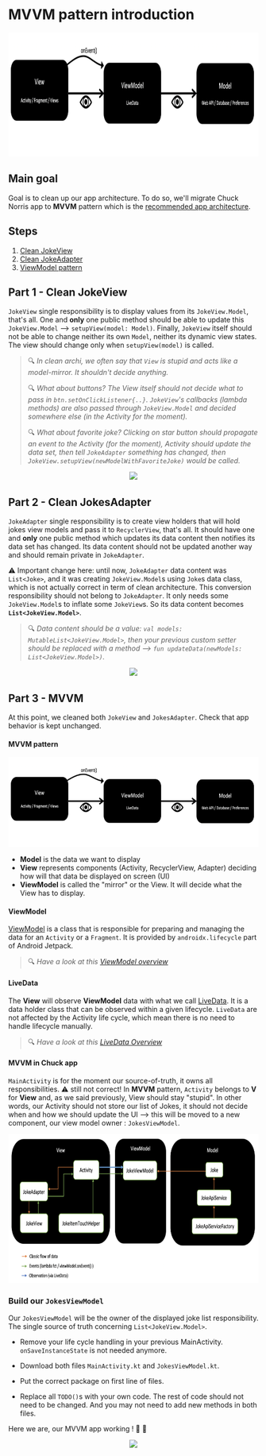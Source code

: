 
# MVVM pattern introduction

<p align="center"><img src="images/MVVM.png" height="250"><p/>

## Main goal
Goal is to clean up our app architecture. To do so, we'll migrate Chuck Norris app to **MVVM** pattern which is the [recommended app architecture].

## Steps
1. [Clean JokeView](#part1)
2. [Clean JokeAdapter](#part2)
2. [ViewModel pattern](#part3)

## Part 1 - Clean JokeView <a name="part1"/>
`JokeView` single responsibility is to display values from its `JokeView.Model`, that's all. One and **only** one public method should be able to update this `JokeView.Model` --> `setupView(model: Model)`. Finally, `JokeView` itself should not be able to change neither its own `Model`, neither its dynamic view states. The view should change only when `setupView(model)` is called.

> :mag: *In clean archi, we often say that `View` is stupid and acts like a model-mirror. It shouldn't decide anything.*
>
> :mag: *What about buttons? The View itself should not decide what to pass in `btn.setOnClickListener{..}`. `JokeView`'s callbacks (lambda methods) are also passed through `JokeView.Model` and decided somewhere else (in the Activity for the moment).*
>
> :mag: *What about favorite joke? Clicking on star button should propagate an event to the Activity (for the moment), Activity should update the data set, then tell `JokeAdapter` something has changed, then `JokeView.setupView(newModelWithFavoriteJoke)` would be called.*

<p align="center"><img src="https://i.stack.imgur.com/twIm6.png" height="100"><p/>

## Part 2 - Clean JokesAdapter <a name="part2"/>
`JokeAdapter` single responsibility is to create view holders that will hold jokes view models and pass it to `RecyclerView`, that's all. It should have one and **only** one public method which updates its data content then notifies its data set has changed. Its data content should not be updated another way and should remain private in `JokeAdapter`.

:warning: Important change here: until now, `JokeAdapter` data content was `List<Joke>`, and it was creating `JokeView.Model`s using `Joke`s data class, which is not actually correct in term of clean architecture. This conversion responsibility should not belong to `JokeAdapter`. It only needs some `JokeView.Model`s to inflate some `JokeView`s. So its data content becomes **`List<JokeView.Model>`**.

> :mag: *Data content should be a value: `val models: MutableList<JokeView.Model>`, then your previous custom setter should be replaced with a method --> `fun updateData(newModels: List<JokeView.Model>)`.*

<p align="center"><img src="https://i.stack.imgur.com/twIm6.png" height="100"><p/>


## Part 3 - MVVM <a name="part3"/>
At this point, we cleaned both `JokeView` and `JokesAdapter`. Check that app behavior is kept unchanged.
 
#### MVVM pattern

<p align="center"><img src="images/MVVM.png" height="180"><p/>

- **Model** is the data we want to display
- **View** represents components (Activity, RecyclerView, Adapter) deciding how will that data be displayed on screen (UI)
- **ViewModel** is called the "mirror" or the View. It will decide what the View has to display.

#### ViewModel

[ViewModel] is a class that is responsible for preparing and managing the data for an `Activity` or a `Fragment`. It is provided by `androidx.lifecycle` part of Android Jetpack.

> :mag: *Have a look at this [ViewModel overview]*

#### LiveData

The **View** will observe **ViewModel** data with what we call [LiveData]. It is a data holder class that can be observed within a given lifecycle. `LiveData` are not affected by the Activity life cycle, which mean there is no need to handle lifecycle manually.

> :mag: *Have a look at this [LiveData Overview]*

#### MVVM in Chuck app

`MainActivity` is for the moment our source-of-truth, it owns all responsibilities. :warning: still not correct! In **MVVM** pattern, `Activity` belongs to **V** for **View** and, as we said previously, View should stay "stupid". In other words, our Activity should not store our list of Jokes, it should not decide when and how we should update the UI --> this will be moved to a new component, our view model owner : `JokesViewModel`.

<p align="center"><img src="images/ChuckAppArchi.png" height="300"><p/>


### Build our `JokesViewModel`

Our `JokesViewModel` will be the owner of the displayed joke list responsibility. The single source of truth concerning `List<JokeView.Model>`.

- Remove your life cycle handling in your previous MainActivity. `onSaveInstanceState` is not needed anymore.

- Download both files `MainActivity.kt` and `JokesViewModel.kt`.

- Put the correct package on first line of files.

- Replace all `TODO()`s with your own code. The rest of code should not need to be changed. And you may not need to add new methods in both files.

Here we are, our MVVM app working ! :clap: :muscle:

<p align="center"><img src="https://i.stack.imgur.com/twIm6.png" height="200"><p/>



[recommended app architecture]: https://developer.android.com/jetpack/docs/guide#recommended-app-arch
[ViewModel overview]: https://developer.android.com/topic/libraries/architecture/viewmodel
[ViewModel]: https://developer.android.com/reference/androidx/lifecycle/ViewModel
[LiveData]: https://developer.android.com/reference/androidx/lifecycle/LiveData
[LiveData overview]: https://developer.android.com/topic/libraries/architecture/livedata




